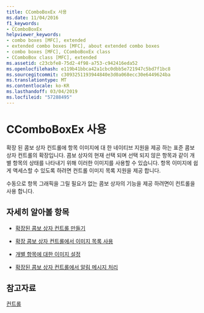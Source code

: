 ```yaml
---
title: CComboBoxEx 사용
ms.date: 11/04/2016
f1_keywords:
- CComboBoxEx
helpviewer_keywords:
- combo boxes [MFC], extended
- extended combo boxes [MFC], about extended combo boxes
- combo boxes [MFC], CComboBoxEx class
- CComboBox class [MFC], extended
ms.assetid: c23cbfe8-75d2-4f98-a753-c942416eda52
ms.openlocfilehash: e119b41bbca42a1cbc0dbb5e721947c5bd7f1bc8
ms.sourcegitcommit: c3093251193944840e3d0a068ecc30e6449624ba
ms.translationtype: MT
ms.contentlocale: ko-KR
ms.lasthandoff: 03/04/2019
ms.locfileid: "57288495"
---
```

# <a name="using-ccomboboxex"></a>CComboBoxEx 사용

확장 된 콤보 상자 컨트롤에 항목 이미지에 대 한 네이티브 지원을 제공 하는 표준 콤보 상자 컨트롤의 확장입니다. 콤보 상자의 현재 선택 되며 선택 되지 않은 항목과 같이 개별 항목의 상태를 나타내기 위해 이러한 이미지를 사용할 수 있습니다. 항목 이미지에 쉽게 액세스할 수 있도록 하려면 컨트롤 이미지 목록 지원을 제공 합니다.

수동으로 항목 그래픽을 그릴 필요가 없는 콤보 상자의 기능을 제공 하려면이 컨트롤을 사용 합니다.

## <a name="what-do-you-want-to-know-more-about"></a>자세히 알아볼 항목

- [확장된 콤보 상자 컨트롤 만들기](../mfc/creating-an-extended-combo-box-control.md)

- [확장 콤보 상자 컨트롤에서 이미지 목록 사용](../mfc/using-image-lists-in-an-extended-combo-box-control.md)

- [개별 항목에 대한 이미지 설정](../mfc/setting-the-images-for-an-individual-item.md)

- [확장된 콤보 상자 컨트롤에서 알림 메시지 처리](../mfc/processing-notification-messages-in-extended-combo-box-controls.md)

## <a name="see-also"></a>참고자료

[컨트롤](../mfc/controls-mfc.md)
